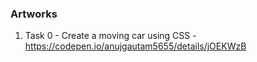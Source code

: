 ### Artworks

1. Task 0 - Create a moving car using CSS - https://codepen.io/anujgautam5655/details/jOEKWzB
